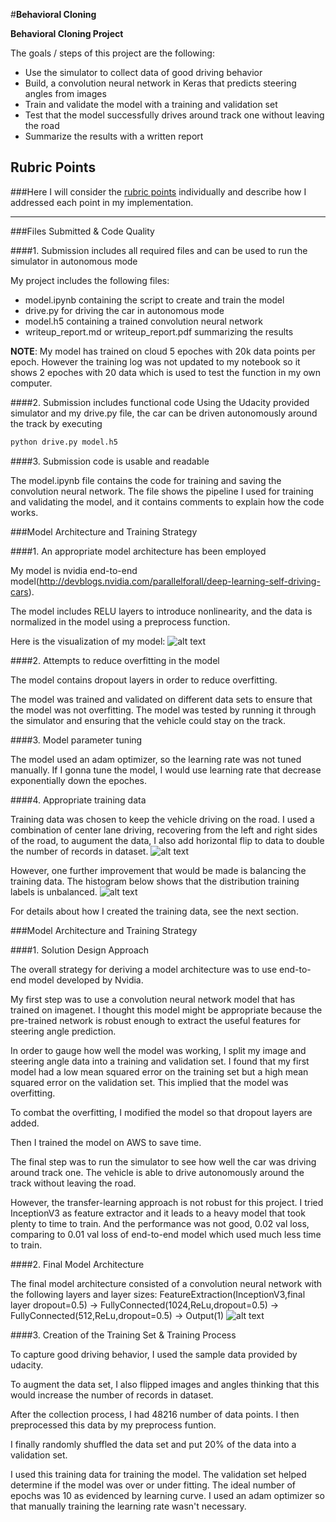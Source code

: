 #**Behavioral Cloning** 

**Behavioral Cloning Project**

The goals / steps of this project are the following:
* Use the simulator to collect data of good driving behavior
* Build, a convolution neural network in Keras that predicts steering angles from images
* Train and validate the model with a training and validation set
* Test that the model successfully drives around track one without leaving the road
* Summarize the results with a written report


[//]: # (Image References)

[image1]: ./examples/model.png "Model Visualization"
[image2]: ./examples/train_image.png "Train Images"
[image3]: ./examples/hist.png "Hist Image"
[image4]: ./examples/placeholder_small.png "Recovery Image"
[image5]: ./examples/placeholder_small.png "Recovery Image"
[image6]: ./examples/placeholder_small.png "Normal Image"
[image7]: ./examples/placeholder_small.png "Flipped Image"

## Rubric Points
###Here I will consider the [rubric points](https://review.udacity.com/#!/rubrics/432/view) individually and describe how I addressed each point in my implementation.  

---
###Files Submitted & Code Quality

####1. Submission includes all required files and can be used to run the simulator in autonomous mode

My project includes the following files:
* model.ipynb containing the script to create and train the model
* drive.py for driving the car in autonomous mode
* model.h5 containing a trained convolution neural network 
* writeup_report.md or writeup_report.pdf summarizing the results

**NOTE**: My model has trained on cloud 5 epoches with 20k data points per epoch. However the training log was not updated to my notebook so it shows 2 epoches with 20 data which is used to test the function in my own computer.

####2. Submission includes functional code
Using the Udacity provided simulator and my drive.py file, the car can be driven autonomously around the track by executing 
```sh
python drive.py model.h5
```

####3. Submission code is usable and readable

The model.ipynb file contains the code for training and saving the convolution neural network. The file shows the pipeline I used for training and validating the model, and it contains comments to explain how the code works.

###Model Architecture and Training Strategy

####1. An appropriate model architecture has been employed

My model is nvidia end-to-end model(http://devblogs.nvidia.com/parallelforall/deep-learning-self-driving-cars).

The model includes RELU layers to introduce nonlinearity, and the data is normalized in the model using a preprocess function. 

Here is the visualization of my model:
![alt text][image1]

####2. Attempts to reduce overfitting in the model

The model contains dropout layers in order to reduce overfitting.

The model was trained and validated on different data sets to ensure that the model was not overfitting. The model was tested by running it through the simulator and ensuring that the vehicle could stay on the track.

####3. Model parameter tuning

The model used an adam optimizer, so the learning rate was not tuned manually.
If I gonna tune the model, I would use learning rate that decrease exponentially down the epoches.

####4. Appropriate training data

Training data was chosen to keep the vehicle driving on the road. I used a combination of center lane driving, recovering from the left and right sides of the road, to augument the data, I also add horizontal flip to data to double the number of records in dataset.
![alt text][image2]

However, one further improvement that would be made is balancing the training data. The histogram below shows that the distribution training labels is unbalanced.
![alt text][image3]

For details about how I created the training data, see the next section. 

###Model Architecture and Training Strategy

####1. Solution Design Approach

The overall strategy for deriving a model architecture was to use end-to-end model developed by Nvidia.

My first step was to use a convolution neural network model that has trained on imagenet. I thought this model might be appropriate because the pre-trained network is robust enough to extract the useful features for steering angle prediction.

In order to gauge how well the model was working, I split my image and steering angle data into a training and validation set. I found that my first model had a low mean squared error on the training set but a high mean squared error on the validation set. This implied that the model was overfitting. 

To combat the overfitting, I modified the model so that dropout layers are added.

Then I trained the model on AWS to save time.

The final step was to run the simulator to see how well the car was driving around track one. The vehicle is able to drive autonomously around the track without leaving the road.

However, the transfer-learning approach is not robust for this project. I tried InceptionV3 as feature extractor and it leads to a heavy model that took plenty to time to train. And the performance was not good, 0.02 val loss, comparing to 0.01 val loss of end-to-end model which used much less time to train.

####2. Final Model Architecture

The final model architecture consisted of a convolution neural network with the following layers and layer sizes: FeatureExtraction(InceptionV3,final layer dropout=0.5) -\> 
FullyConnected(1024,ReLu,dropout=0.5) -\> 
FullyConnected(512,ReLu,dropout=0.5) -\> 
Output(1)
![alt text][image1]


####3. Creation of the Training Set & Training Process

To capture good driving behavior, I used the sample data provided by udacity.

To augment the data set, I also flipped images and angles thinking that this would increase the number of records in dataset. 

After the collection process, I had 48216 number of data points. I then preprocessed this data by my preprocess funtion.

I finally randomly shuffled the data set and put 20% of the data into a validation set. 

I used this training data for training the model. The validation set helped determine if the model was over or under fitting. The ideal number of epochs was 10 as evidenced by learning curve. I used an adam optimizer so that manually training the learning rate wasn't necessary.

